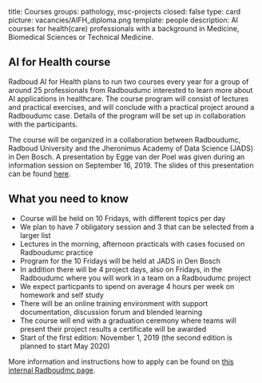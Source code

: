 title: Courses 
groups: pathology, msc-projects
closed: false
type: card
picture: vacancies/AIFH_diploma.png
template: people
description: AI courses for health(care) professionals with a background in Medicine, Biomedical Sciences or Technical Medicine. 

## AI for Health course
Radboud AI for Health plans to run two courses every year for a group of around 25 professionals from Radboudumc interested to learn more about AI applications in healthcare. The course program will consist of lectures and practical exercises, and will conclude with a practical project around a Radboudumc case. Details of the program will be set up in collaboration with the participants. 

The course will be organized in a collaboration between Radboudumc, Radboud University and the Jheronimus Academy of Data Science (JADS) in Den Bosch. A presentation by Egge van der Poel was given during an information session on September 16, 2019. The slides of this presentation can be found [here](https://drive.google.com/open?id=1nnYpNSdr10E3Zm7IiV78UFj239eIV4Yx). 

## What you need to know
* Course will be held on 10 Fridays, with different topics per day
* We plan to have 7 obligatory session and 3 that can be selected from a larger list
* Lectures in the morning, afternoon practicals with cases focused on Radboudumc practice
* Program for the 10 Fridays will be held at JADS in Den Bosch
* In addition there will be 4 project days, also on Fridays, in the Radboudumc where you will work in a team on a Radboudumc project
* We expect particpants to spend on average 4 hours per week on homework and self study
* There will be an online training environment with support documentation, discussion forum and blended learning
* The course will end with a graduation ceremony where teams will present their project results a certificate will be awarded
* Start of the first edition: November 1, 2019 (the second edition is planned to start May 2020)

More information and instructions how to apply can be found on [this internal Radboudmc page](https://www.radboudumc.nl/en/intranet/information-for-researchers/how-can-we-help-you/projects/radboudaiforhealth). 
